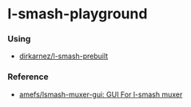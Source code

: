l-smash-playground
==================

### Using
- [dirkarnez/l-smash-prebuilt](https://github.com/dirkarnez/l-smash-prebuilt)

### Reference
- [amefs/lsmash-muxer-gui: GUI For l-smash muxer](https://github.com/amefs/lsmash-muxer-gui)
